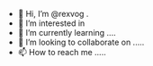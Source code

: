- 👋 Hi, I’m @rexvog .
- 👀 I’m interested in 
- 🌱 I’m currently learning ....
- 💞️ I’m looking to collaborate on .....
- 📫 How to reach me .....

<!---
rexvog/rexvog is a ✨ special ✨ repository because its `README.md` (this file) appears on your GitHub profile.
You can click the Preview link to take a look at your changes.
--->
